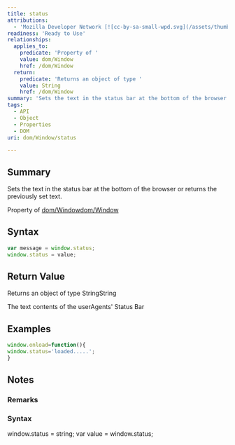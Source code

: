 ```yaml
---
title: status
attributions:
  - 'Mozilla Developer Network [![cc-by-sa-small-wpd.svg](/assets/thumb/8/8c/cc-by-sa-small-wpd.svg/120px-cc-by-sa-small-wpd.svg.png)](http://creativecommons.org/licenses/by-sa/3.0/us/): [[status](https://developer.mozilla.org/en-US/docs/Web/API/Window.status) Article]'
readiness: 'Ready to Use'
relationships:
  applies_to:
    predicate: 'Property of '
    value: dom/Window
    href: /dom/Window
  return:
    predicate: 'Returns an object of type '
    value: String
    href: /dom/Window
summary: 'Sets the text in the status bar at the bottom of the browser or returns the previously set text.'
tags:
  - API
  - Object
  - Properties
  - DOM
uri: dom/Window/status

---
```

## <span>Summary</span>

Sets the text in the status bar at the bottom of the browser or returns the previously set text.

Property of [dom/Window](/dom/Window)[dom/Window](/dom/Window)

## <span>Syntax</span>

``` js
var message = window.status;
window.status = value;
```

## <span>Return Value</span>

Returns an object of type StringString

The text contents of the userAgents' Status Bar

## <span>Examples</span>

``` js
window.onload=function(){
window.status='loaded.....';
}
```

## <span>Notes</span>

### <span>Remarks</span>

### <span>Syntax</span>

window.status = string; var value = window.status;